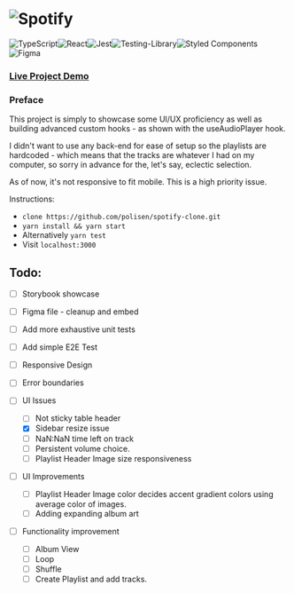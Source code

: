 # ![Spotify](/Users/fredrik/Desktop/projects/spotify-clone/readme_assets/project-title.png)

![TypeScript](https://img.shields.io/badge/typescript-%23007ACC.svg?style=for-the-badge&logo=typescript&logoColor=white)![React](https://img.shields.io/badge/react-%2320232a.svg?style=for-the-badge&logo=react&logoColor=%2361DAFB)![Jest](https://img.shields.io/badge/-jest-%23C21325?style=for-the-badge&logo=jest&logoColor=white)![Testing-Library](https://img.shields.io/badge/-TestingLibrary-%23E33332?style=for-the-badge&logo=testing-library&logoColor=white)![Styled Components](https://img.shields.io/badge/styled--components-DB7093?style=for-the-badge&logo=styled-components&logoColor=white)![Figma](https://img.shields.io/badge/figma-%23F24E1E.svg?style=for-the-badge&logo=figma&logoColor=white)

### [Live Project Demo](https://portfolio-spotify-clone.web.app/)


### Preface

This project is simply to showcase some UI/UX proficiency as well as building advanced custom hooks - as shown with the useAudioPlayer hook.

I didn't want to use any back-end  for ease of setup so the playlists are hardcoded - which means that the tracks are whatever I had on my computer, so sorry in advance for the, let's say, eclectic selection.

As of now, it's not responsive to fit mobile. This is a high priority issue.

Instructions:

- `clone https://github.com/polisen/spotify-clone.git`
- `yarn install && yarn start`
- Alternatively `yarn test`
- Visit `localhost:3000`



## Todo:

- [ ] Storybook showcase
- [ ] Figma file - cleanup and embed

- [ ] Add more exhaustive unit tests
- [ ] Add simple E2E Test
- [ ] Responsive Design
- [ ] Error boundaries
- [ ] UI Issues
  - [ ] Not sticky table header
  - [x] Sidebar resize issue
  - [ ] NaN:NaN time left on track
  - [ ] Persistent volume choice.
  - [ ] Playlist Header Image size responsiveness

- [ ] UI Improvements
  - [ ] Playlist Header Image color decides accent gradient colors using average color of images.
  - [ ] Adding expanding album art

- [ ] Functionality improvement
  - [ ] Album View
  - [ ] Loop
  - [ ] Shuffle
  - [ ] Create Playlist and add tracks.
